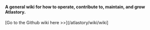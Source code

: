 #### A general wiki for how to operate, contribute to, maintain, and grow Atlastory.

[Go to the Github wiki here >>](/atlastory/wiki/wiki]
